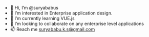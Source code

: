 - 👋 Hi, I’m @suryababus
- 👀 I’m interested in Enterprise application design.
- 🌱 I’m currently learning VUE.js
- 💞️ I’m looking to collaborate on any enterprise level applications
- 📫 Reach me suryababu.k.s@gmail.com

